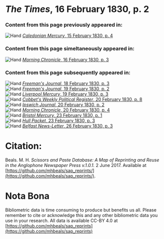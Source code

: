 # *The Times*, 16 February 1830, p. 2  
  
### Content from this page previously appeared in:  
![Hand](http://scissorsandpaste.net/wp-content/uploads/2017/06/smallhandpointer.png) [*Caledonian Mercury*, 15 February 1830, p. 4](https://mhbeals.github.io/sap_html/Caledonian-Mercury/Caledonian-Mercury-15-February-1830-p-4)  
  
### Content from this page simeltaneously appeared in:  
![Hand](http://scissorsandpaste.net/wp-content/uploads/2017/06/smallhandpointer.png) [*Morning Chronicle*, 16 February 1830, p. 3](https://mhbeals.github.io/sap_html/Morning-Chronicle/Morning-Chronicle-16-February-1830-p-3)  
  
### Content from this page subsequently appeared in:  
![Hand](http://scissorsandpaste.net/wp-content/uploads/2017/06/smallhandpointer.png) [*Freeman's Journal*, 18 February 1830, p. 3](https://mhbeals.github.io/sap_html/Freeman's-Journal/Freeman's-Journal-18-February-1830-p-3)  
![Hand](http://scissorsandpaste.net/wp-content/uploads/2017/06/smallhandpointer.png) [*Freeman's Journal*, 19 February 1830, p. 2](https://mhbeals.github.io/sap_html/Freeman's-Journal/Freeman's-Journal-19-February-1830-p-2)  
![Hand](http://scissorsandpaste.net/wp-content/uploads/2017/06/smallhandpointer.png) [*Liverpool Mercury*, 19 February 1830, p. 3](https://mhbeals.github.io/sap_html/Liverpool-Mercury/Liverpool-Mercury-19-February-1830-p-3)  
![Hand](http://scissorsandpaste.net/wp-content/uploads/2017/06/smallhandpointer.png) [*Cobbet's Weekly Political Register*, 20 February 1830, p. 8](https://mhbeals.github.io/sap_html/Cobbet's-Weekly-Political-Register/Cobbet's-Weekly-Political-Register-20-February-1830-p-8)  
![Hand](http://scissorsandpaste.net/wp-content/uploads/2017/06/smallhandpointer.png) [*Ipswich Journal*, 20 February 1830, p. 2](https://mhbeals.github.io/sap_html/Ipswich-Journal/Ipswich-Journal-20-February-1830-p-2)  
![Hand](http://scissorsandpaste.net/wp-content/uploads/2017/06/smallhandpointer.png) [*Morning Chronicle*, 20 February 1830, p. 4](https://mhbeals.github.io/sap_html/Morning-Chronicle/Morning-Chronicle-20-February-1830-p-4)  
![Hand](http://scissorsandpaste.net/wp-content/uploads/2017/06/smallhandpointer.png) [*Bristol Mercury*, 23 February 1830, p. 1](https://mhbeals.github.io/sap_html/Bristol-Mercury/Bristol-Mercury-23-February-1830-p-1)  
![Hand](http://scissorsandpaste.net/wp-content/uploads/2017/06/smallhandpointer.png) [*Hull Packet*, 23 February 1830, p. 3](https://mhbeals.github.io/sap_html/Hull-Packet/Hull-Packet-23-February-1830-p-3)  
![Hand](http://scissorsandpaste.net/wp-content/uploads/2017/06/smallhandpointer.png) [*Belfast News-Letter*, 26 February 1830, p. 3](https://mhbeals.github.io/sap_html/Belfast-News-Letter/Belfast-News-Letter-26-February-1830-p-3)  


# Citation: 

Beals. M. H. *Scissors and Paste Database: A Map of Reprinting and Reuse in the Anglophone Newspaper Press v.1.0.1.* 2 June 2017. Available at [https://github.com/mhbeals/sap_reprints/](https://github.com/mhbeals/sap_reprints/). 

# Nota Bona

Bibliometric data is time consuming to produce but benefits us all. Please remember to cite or acknowledge this and any other bibliometric data you use in your research. All data is available CC-BY 4.0 at [https://github.com/mhbeals/sap_reprints](https://github.com/mhbeals/sap_reprints)